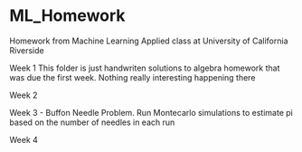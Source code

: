 # ML_Homework
Homework from Machine Learning Applied class at University of California Riverside 


Week 1 This folder is just handwriten solutions to algebra homework that was due the first week. Nothing really interesting happening there 


Week 2 



Week 3 - Buffon Needle Problem. Run Montecarlo simulations to estimate pi based on the number of needles in each run 


Week 4 
